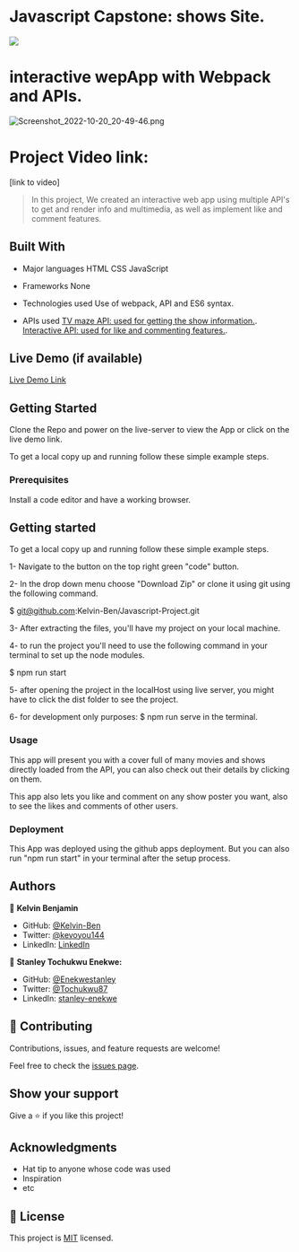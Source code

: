 # Javascript Capstone: shows Site.

![](https://img.shields.io/badge/Microverse-blueviolet)

# interactive wepApp with Webpack and APIs.

![Screenshot_2022-10-20_20-49-46.png]([Screenshot_2022-10-20_20-49-46.png)

# Project Video link:
[link to video]


> In this project, We created an interactive web app using multiple API's to get and render info and multimedia, as well as implement like and comment features.

## Built With

- Major languages
  HTML
  CSS
  JavaScript

- Frameworks
  None

- Technologies used
  Use of webpack, API and ES6 syntax.

- APIs used
  [TV maze API: used for getting the show information.](https://www.tvmaze.com/api).
  [Interactive API: used for like and commenting features.](https://www.notion.so/Involvement-API-869e60b5ad104603aa6db59e08150270).

## Live Demo (if available)

[Live Demo Link]()

## Getting Started

Clone the Repo and power on the live-server to view the App or click on the live demo link.

To get a local copy up and running follow these simple example steps.

### Prerequisites

Install a code editor and have a working browser.

## Getting started

To get a local copy up and running follow these simple example steps.

1- Navigate to the button on the top right green "code" button.

2- In the drop down menu choose "Download Zip" or clone it using git using the following command.

$ git@github.com:Kelvin-Ben/Javascript-Project.git

3- After extracting the files, you'll have my project on your local machine.

4- to run the project you'll need to use the following command in your terminal to set up the node modules.

$ npm run start

5- after opening the project in the localHost using live server, you might have to click the dist folder to see the project.

6- for development only purposes: $ npm run serve in the terminal.

### Usage

This app will present you with a cover full of many movies and shows directly loaded from the API, you can also check out their details by clicking on them.

This app also lets you like and comment on any show poster you want, also to see the likes and comments of other users.

### Deployment

This App was deployed using the github apps deployment. But you can also run "npm run start" in your terminal after the setup process.

## Authors

👤 **Kelvin Benjamin**

- GitHub: [@Kelvin-Ben](https://github.com/Kelvin-Ben)
- Twitter: [@kevoyou144](https://twitter.com/kevoyout144)
- LinkedIn: [LinkedIn](https://www.linkedin.com/in/kelvin-ben-323043173/)


👤 **Stanley Tochukwu Enekwe:**

- GitHub: [@Enekwestanley](https://github.com/Enekwestanley)
- Twitter: [@Tochukwu87](https://twitter.com/tochukwu87)
- LinkedIn: [stanley-enekwe](https://www.linkedin.com/in/stanley-enekwe-285104230/)

## 🤝 Contributing

Contributions, issues, and feature requests are welcome!

Feel free to check the [issues page](https://github.com/Kelvin-Ben/Javascript-Project).

## Show your support

Give a ⭐️ if you like this project!

## Acknowledgments

- Hat tip to anyone whose code was used
- Inspiration
- etc

## 📝 License

This project is [MIT](./MIT.md) licensed.
